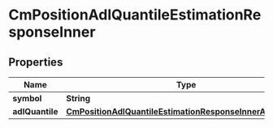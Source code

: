 

# CmPositionAdlQuantileEstimationResponseInner


## Properties

| Name | Type | Description | Notes |
|------------ | ------------- | ------------- | -------------|
|**symbol** | **String** |  |  [optional] |
|**adlQuantile** | [**CmPositionAdlQuantileEstimationResponseInnerAdlQuantile**](CmPositionAdlQuantileEstimationResponseInnerAdlQuantile.md) |  |  [optional] |



